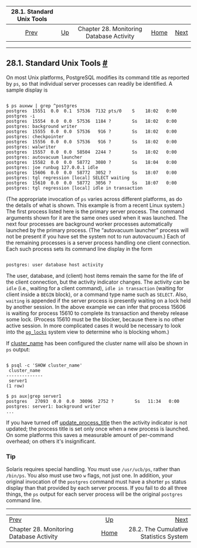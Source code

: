 

|                      28.1. Standard Unix Tools                      |                                                                  |                                          |                                                       |                                                                         |
| :-----------------------------------------------------------------: | :--------------------------------------------------------------- | :--------------------------------------: | ----------------------------------------------------: | ----------------------------------------------------------------------: |
| [Prev](monitoring.html "Chapter 28. Monitoring Database Activity")  | [Up](monitoring.html "Chapter 28. Monitoring Database Activity") | Chapter 28. Monitoring Database Activity | [Home](index.html "PostgreSQL 17devel Documentation") |  [Next](monitoring-stats.html "28.2. The Cumulative Statistics System") |

***

## 28.1. Standard Unix Tools [#](#MONITORING-PS)

On most Unix platforms, PostgreSQL modifies its command title as reported by `ps`, so that individual server processes can readily be identified. A sample display is

```

$ ps auxww | grep ^postgres
postgres  15551  0.0  0.1  57536  7132 pts/0    S    18:02   0:00 postgres -i
postgres  15554  0.0  0.0  57536  1184 ?        Ss   18:02   0:00 postgres: background writer
postgres  15555  0.0  0.0  57536   916 ?        Ss   18:02   0:00 postgres: checkpointer
postgres  15556  0.0  0.0  57536   916 ?        Ss   18:02   0:00 postgres: walwriter
postgres  15557  0.0  0.0  58504  2244 ?        Ss   18:02   0:00 postgres: autovacuum launcher
postgres  15582  0.0  0.0  58772  3080 ?        Ss   18:04   0:00 postgres: joe runbug 127.0.0.1 idle
postgres  15606  0.0  0.0  58772  3052 ?        Ss   18:07   0:00 postgres: tgl regression [local] SELECT waiting
postgres  15610  0.0  0.0  58772  3056 ?        Ss   18:07   0:00 postgres: tgl regression [local] idle in transaction
```

(The appropriate invocation of `ps` varies across different platforms, as do the details of what is shown. This example is from a recent Linux system.) The first process listed here is the primary server process. The command arguments shown for it are the same ones used when it was launched. The next four processes are background worker processes automatically launched by the primary process. (The “autovacuum launcher” process will not be present if you have set the system not to run autovacuum.) Each of the remaining processes is a server process handling one client connection. Each such process sets its command line display in the form

```

postgres: user database host activity
```

The user, database, and (client) host items remain the same for the life of the client connection, but the activity indicator changes. The activity can be `idle` (i.e., waiting for a client command), `idle in transaction` (waiting for client inside a `BEGIN` block), or a command type name such as `SELECT`. Also, `waiting` is appended if the server process is presently waiting on a lock held by another session. In the above example we can infer that process 15606 is waiting for process 15610 to complete its transaction and thereby release some lock. (Process 15610 must be the blocker, because there is no other active session. In more complicated cases it would be necessary to look into the [`pg_locks`](view-pg-locks.html "54.12. pg_locks") system view to determine who is blocking whom.)

If [cluster\_name](runtime-config-logging.html#GUC-CLUSTER-NAME) has been configured the cluster name will also be shown in `ps` output:

```

$ psql -c 'SHOW cluster_name'
 cluster_name
--------------
 server1
(1 row)

$ ps aux|grep server1
postgres   27093  0.0  0.0  30096  2752 ?        Ss   11:34   0:00 postgres: server1: background writer
...
```

If you have turned off [update\_process\_title](runtime-config-logging.html#GUC-UPDATE-PROCESS-TITLE) then the activity indicator is not updated; the process title is set only once when a new process is launched. On some platforms this saves a measurable amount of per-command overhead; on others it's insignificant.

### Tip

Solaris requires special handling. You must use `/usr/ucb/ps`, rather than `/bin/ps`. You also must use two `w` flags, not just one. In addition, your original invocation of the `postgres` command must have a shorter `ps` status display than that provided by each server process. If you fail to do all three things, the `ps` output for each server process will be the original `postgres` command line.

***

|                                                                     |                                                                  |                                                                         |
| :------------------------------------------------------------------ | :--------------------------------------------------------------: | ----------------------------------------------------------------------: |
| [Prev](monitoring.html "Chapter 28. Monitoring Database Activity")  | [Up](monitoring.html "Chapter 28. Monitoring Database Activity") |  [Next](monitoring-stats.html "28.2. The Cumulative Statistics System") |
| Chapter 28. Monitoring Database Activity                            |       [Home](index.html "PostgreSQL 17devel Documentation")      |                                  28.2. The Cumulative Statistics System |
